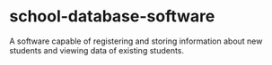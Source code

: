 # school-database-software
A software capable of registering and storing information about new students and viewing data of existing students. 
